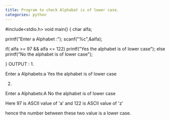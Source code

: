 ```yaml
---
title: Program to check Alphabat is of lower case.
categories: python
---
```


#include&lt;stdio.h&gt;
void main()
{
char alfa;

printf("Enter a Alphabet :");
scanf("%c",&amp;alfa);

if( alfa &gt;= 97 &amp;&amp; alfa &lt;= 122)
printf("Yes the alphabet is of lower case");
else
printf("No the alphabet is of lower case");

}
OUTPUT :
1.

Enter a Alphabets:a
Yes the alphabet is of lower case

2.

Enter a Alphabets:A
No the alphabet is of lower case

Here 97 is ASCII value of 'a' and 122 is ASCII value of 'z'

hence the number between these two value is a lower case.